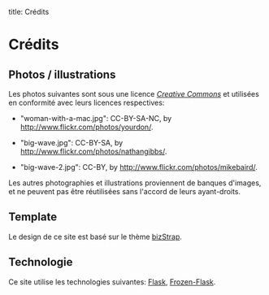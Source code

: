 title: Crédits

# Crédits

## Photos / illustrations

Les photos suivantes sont sous une licence
<em>[Creative Commons](http://creativecommons.org/)</em> et utilisées en
conformité avec leurs licences respectives:

- "woman-with-a-mac.jpg": CC-BY-SA-NC, by <http://www.flickr.com/photos/yourdon/>.

- "big-wave.jpg": CC-BY-SA, by <http://www.flickr.com/photos/nathangibbs/>.

- "big-wave-2.jpg": CC-BY, by <http://www.flickr.com/photos/mikebaird/>.

Les autres photographies et illustrations proviennent de banques d'images, et
ne peuvent pas être réutilisées sans l'accord de leurs ayant-droits.

## Template

Le design de ce site est basé sur le thème [bizStrap](https://wrapbootstrap.com/theme/bizstrap-clean-modern-business-theme-WB0025522).

## Technologie

Ce site utilise les technologies suivantes: [Flask](), [Frozen-Flask]().